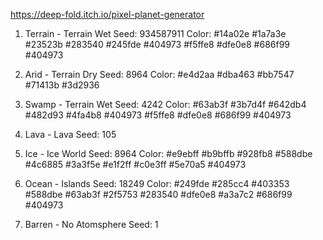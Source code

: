 https://deep-fold.itch.io/pixel-planet-generator

1. Terrain - Terrain Wet
Seed:
934587911
Color:
#14a02e
#1a7a3e
#23523b
#283540
#245fde
#404973
#f5ffe8
#dfe0e8
#686f99
#404973

2. Arid - Terrain Dry
Seed:
8964
Color:
#e4d2aa
#dba463
#bb7547
#71413b
#3d2936

3. Swamp - Terrain Wet
Seed:
4242
Color:
#63ab3f
#3b7d4f
#642db4
#482d93
#4fa4b8
#404973
#f5ffe8
#dfe0e8
#686f99
#404973

4. Lava - Lava
Seed:
105

5. Ice - Ice World
Seed:
8964
Color:
#e9ebff
#b9bffb
#928fb8
#588dbe
#4c6885
#3a3f5e
#e1f2ff
#c0e3ff
#5e70a5
#404973

6. Ocean - Islands
Seed:
18249
Color:
#249fde
#285cc4
#403353
#588dbe
#63ab3f
#2f5753
#283540
#dfe0e8
#a3a7c2
#686f99
#404973

7. Barren - No Atomsphere
Seed:
1
